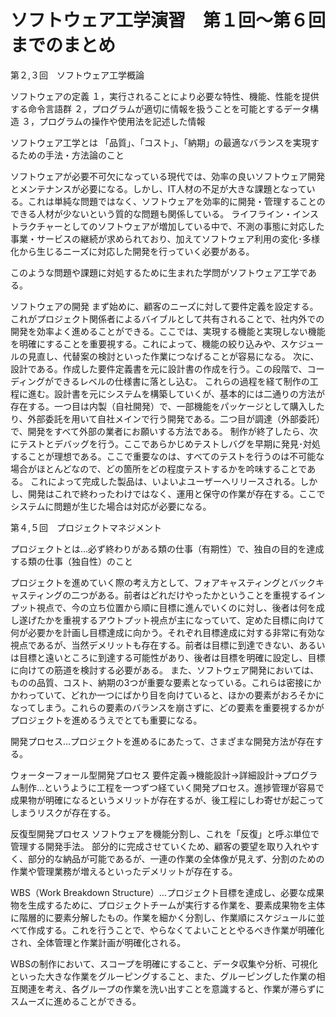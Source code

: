 # ソフトウェア工学演習　第１回～第６回までのまとめ

第２,３回　ソフトウェア工学概論

ソフトウェアの定義
１，実行されることにより必要な特性、機能、性能を提供する命令言語群
２，プログラムが適切に情報を扱うことを可能とするデータ構造
３，プログラムの操作や使用法を記述した情報


ソフトウェア工学とは
「品質」、「コスト」、「納期」の最適なバランスを実現するための手法・方法論のこと

ソフトウェアが必要不可欠になっている現代では、効率の良いソフトウェア開発とメンテナンスが必要になる。しかし、IT人材の不足が大きな課題となっている。これは単純な問題ではなく、ソフトウェアを効率的に開発・管理することのできる人材が少ないという質的な問題も関係している。
ライフライン・インストラクチャーとしてのソフトウェアが増加している中で、不測の事態に対応した事業・サービスの継続が求められており、加えてソフトウェア利用の変化･多様化から生じるニーズに対応した開発を行っていく必要がある。

このような問題や課題に対処するために生まれた学問がソフトウェア工学である。


ソフトウェアの開発
まず始めに、顧客のニーズに対して要件定義を設定する。これがプロジェクト関係者によるバイブルとして共有されることで、社内外での開発を効率よく進めることができる。ここでは、実現する機能と実現しない機能を明確にすることを重要視する。これによって、機能の絞り込みや、スケジュールの見直し、代替案の検討といった作業につなげることが容易になる。
次に、設計である。作成した要件定義書を元に設計書の作成を行う。この段階で、コーディングができるレベルの仕様書に落とし込む。
これらの過程を経て制作の工程に進む。設計書を元にシステムを構築していくが、基本的には二通りの方法が存在する。一つ目は内製（自社開発）で、一部機能をパッケージとして購入したり、外部委託を用いて自社メインで行う開発である。二つ目が調達（外部委託）で、開発をすべて外部の業者にお願いする方法である。
制作が終了したら、次にテストとデバッグを行う。ここであらかじめテストしバグを早期に発見･対処することが理想である。ここで重要なのは、すべてのテストを行うのは不可能な場合がほとんどなので、どの箇所をどの程度テストするかを吟味することである。
これによって完成した製品は、いよいよユーザーへリリースされる。しかし、開発はこれで終わったわけではなく、運用と保守の作業が存在する。ここでシステムに問題が生じた場合は対応が必要になる。



第４,５回　プロジェクトマネジメント

プロジェクトとは…必ず終わりがある類の仕事（有期性）で、独自の目的を達成する類の仕事（独自性）のこと

プロジェクトを進めていく際の考え方として、フォアキャスティングとバックキャスティングの二つがある。前者はどれだけやったかということを重視するインプット視点で、今の立ち位置から順に目標に進んでいくのに対し、後者は何を成し遂げたかを重視するアウトプット視点が主になっていて、定めた目標に向けて何が必要かを計画し目標達成に向かう。それぞれ目標達成に対する非常に有効な視点であるが、当然デメリットも存在する。前者は目標に到達できない、あるいは目標と遠いところに到達する可能性があり、後者は目標を明確に設定し、目標に向けての筋道を検討する必要がある。
また、ソフトウェア開発においては、ものの品質、コスト、納期の3つが重要な要素となっている。これらは密接にかかわっていて、どれか一つにばかり目を向けていると、ほかの要素がおろそかになってしまう。これらの要素のバランスを崩さずに、どの要素を重要視するかがプロジェクトを進めるうえでとても重要になる。


開発プロセス…プロジェクトを進めるにあたって、さまざまな開発方法が存在する。

ウォーターフォール型開発プロセス
要件定義→機能設計→詳細設計→プログラム制作…というように工程を一つずつ経ていく開発プロセス。進捗管理が容易で成果物が明確になるというメリットが存在するが、後工程にしわ寄せが起こってしまうリスクが存在する。

反復型開発プロセス
ソフトウェアを機能分割し、これを「反復」と呼ぶ単位で管理する開発手法。
部分的に完成させていくため、顧客の要望を取り入れやすく、部分的な納品が可能であるが、一連の作業の全体像が見えず、分割のための作業や管理業務が増えるといったデメリットが存在する。


WBS（Work Breakdown Structure）…プロジェクト目標を達成し、必要な成果物を生成するために、プロジェクトチームが実行する作業を、要素成果物を主体に階層的に要素分解したもの。作業を細かく分割し、作業順にスケジュールに並べて作成する。これを行うことで、やらなくてよいこととやるべき作業が明確化され、全体管理と作業計画が明確化される。

WBSの制作において、スコープを明確にすること、データ収集や分析、可視化といった大きな作業をグルーピングすること、また、グルーピングした作業の相互関連を考え、各グループの作業を洗い出すことを意識すると、作業が滞らずにスムーズに進めることができる。
